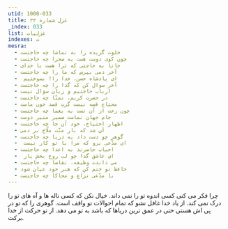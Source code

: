 ```yaml
---
utid: 1000-033
title: غزل شماره ۳۳
_index: 033
list: غزلیات
indexes: ت
mesra:
  - خلوت گزیده را به تماشا چه حاجتست
  - چون کوی دوست هست به صحرا چه حاجتست
  - جانا به حاجتی که ترا هست با خدای
  - آخر دمی بپرس که ما را چه حاجتست
  - ‌ ای پادشاه حسن، خدا را! بسوختیم
  - آخر سوال کن که گدا را چه حاجتست
  - ارباب حاجتیم و زبان سؤال نیست
  - در حضرت کریم، تمنّا چه حاجتست
  - محتاج قصه نیست گرت قصد خون ماست
  - چون رخت از آن تست به یغما چه حاجتست
  - جام جهان نماست ضمیر منیر دوست
  - اظهار احتیاج، خود آن جا چه حاجتست
  - آن شد که بار منّت ملّاح بر دمی
  - گوهر چو دست داد به دریا چه حاجتست
  - ‌ ای مدّعی برو که مرا با تو کار نیست
  - احباب حاضرند به اعدا چه حاجتست
  - ‌ ای عاشق گدا چو لب روح بخش یار
  - می داندت وظیفه، تقاضا چه حاجتست
  - حافظ تو ختم کن که هنر خود عیان شود
  - با مدّعی نزاع و محاکا چه حاجتست
---
```

چرا فکر می کنی کسی اندوه تو را نمی داند. خیال نکن که کسی ناله ها و آه های تو را درک نمی کند. از یاد خدا غافل نشو که تمام احوالات تو واقف است. گوهری را که تو در پی اش هستی حتی در عمق ترین دریاها که باشد به تو می دهد. از تو حرکت از خدا برکت.
